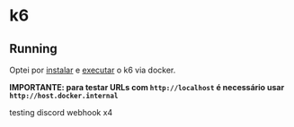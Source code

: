 # k6

## Running

Optei por [instalar](https://k6.io/docs/get-started/installation/#docker) e
[executar](https://k6.io/docs/get-started/running-k6/#running-local-tests) o k6 via docker.

**IMPORTANTE: para testar URLs com `http://localhost` é necessário usar `http://host.docker.internal`**

testing discord webhook x4

